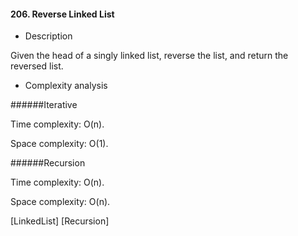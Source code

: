 #### 206. Reverse Linked List

* Description

Given the head of a singly linked list, reverse the list, and return the reversed list.

* Complexity analysis

######Iterative

Time complexity: O(n).

Space complexity: O(1).

######Recursion

Time complexity: O(n).

Space complexity: O(n).

[LinkedList] [Recursion]
